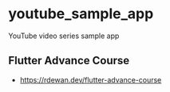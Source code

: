 # youtube_sample_app

YouTube video series sample app

## Flutter Advance Course
* https://rdewan.dev/flutter-advance-course


